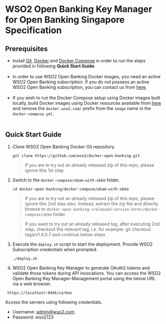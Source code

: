 # WSO2 Open Banking Key Manager for Open Banking Singapore Specification

## Prerequisites

 * Install [Git](https://git-scm.com/book/en/v2/Getting-Started-Installing-Git), [Docker](https://www.docker.com/get-docker) and [Docker Compose](https://docs.docker.com/compose/install/#install-compose)
   in order to run the steps provided in following **Quick Start Guide**. <br><br>
 * In order to use WSO2 Open Banking Docker images, you need an active WSO2 Open Banking subscription. If you do not possess an active WSO2
   Open Banking subscription, you can contact us from [here](https://wso2.com/solutions/financial/open-banking/).<br><br>
 * If you wish to run the Docker Compose setup using Docker images built locally, build Docker images using Docker resources available from [here](../../dockerfiles/) and remove the `docker.wso2.com/` prefix from the `image` name in the `docker-compose.yml`. <br><br>
    
## Quick Start Guide

1. Clone WSO2 Open Banking Docker Git repository.

    ```
    git clone https://github.com/wso2/docker-open-banking.git
    ```
    > If you are to try out an already released zip of this repo, please ignore this 1st step. 

2. Switch to the `docker-compose/obam-with-obkm` folder.

    ```
    cd docker-open-banking/docker-compose/obam-with-obkm
    ```
    > If you are to try out an already released zip of this repo, please ignore this 2nd step also. 
     Instead, extract the zip file and directly browse to `docker-open-banking-<released-version-here>/docker-compose/obkm` folder. 
     
    > If you want to try out an already released tag, after executing 2nd step, checkout the relevant tag, 
     i.e. for example: git checkout tags/v1.4.0.7 and continue below steps.

3. Execute the `deploy.sh` script to start the deployment. Provide WSO2 Subscription credentials when prompted.
   ```
   ./deploy.sh
   ```

 4. WSO2 Open Banking Key Manager to generate OAuth2 tokens and validate those tokens during API invocations. You can access the WSO2 Open Banking Key Manager-Management portal using the below URL via a web browser.

  ```
   https://localhost:9446/carbon
  ```
 
 Access the servers using following credentials.
    
 * Username: admin@wso2.com <br>
 * Password: wso2123
